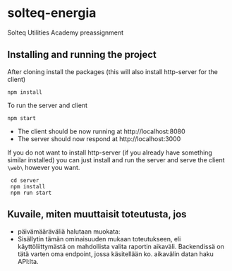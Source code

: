 # solteq-energia
Solteq Utilities Academy preassignment


## Installing and running the project

After cloning install the packages (this will also install http-server for the client)

``` 
npm install 
```

To run the server and client

``` 
npm start
```

- The client should be now running at http://localhost:8080
- The server should now respond at http://localhost:3000

If you do not want to install http-server (if you already have something similar installed)
you can just install and run the server and serve the client ```\web\``` however you want.

``` 
 cd server
 npm install
 npm run start
```

## Kuvaile, miten muuttaisit toteutusta, jos
- päivämääräväliä halutaan muokata:
 - Sisällytin tämän ominaisuuden mukaan toteutukseen, eli käyttöliittymästä on mahdollista valita raportin aikaväli.
Backendissä on tätä varten oma endpoint, jossa käsitellään ko. aikavälin datan haku API:lta.
